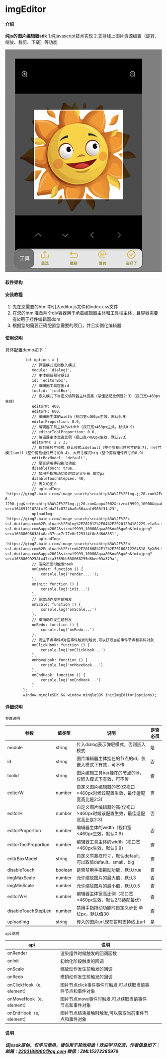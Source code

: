 # imgEditor

#### 介绍
 **纯js的图片编辑器sdk** 
1.纯javascript技术实现
2.支持线上图片资源编辑（旋转、缩放、裁剪、下载）等功能

![输入图片说明](editorSDK/%E6%88%AA%E5%B1%8F2022-03-12%20%E4%B8%8B%E5%8D%8811.47.49.png)

#### 软件架构



#### 安装教程

1. 先在您需要的html中引入editor.js文件和index.css文件
2. 在您的html准备两个div容器用于承载编辑器主体和工具栏主体，且容器需要有id用于挂件编辑器dom
3. 根据您的需要正确配置您需要的项目，并且实例化编辑器

#### 使用说明
具体配置demo如下：
```
         let options = {
			// 弹窗模式或则嵌入模式
			module: 'dialog1',
			// 主体编辑器容器id
			id: 'editorBox',
			// 编辑器工具容器id
			toolid: 'toolBox',
			// 嵌入模式下自定义编辑器主体宽高（最佳适配比例是2:3）（视口宽>460px生效）
			editorW: 400,
			editorH: 600,
			// 编辑器主体的width（视口宽<460px生效，默认0.9）
			editorProportion: 0.9,
			// 编辑器工具主体的width（视口宽<460px生效，默认0.9）
			// editorToolProportion: 0.6,
			// 编辑器主体宽高比例（视口宽<460px生效，默认2/3）
			editorWH: 2 / 3,
			// 裁剪框尺寸模式 默认模式上default（整个剪裁组件尺寸的0.7)、小尺寸模式samll（整个剪裁组件尺寸的0.4）、大尺寸模式big（整个剪裁组件尺寸的0.9）
			editrBoxModel: 'default',
			// 是否禁用手指拖动功能
			disableTouch: true,
			// 禁用手指拖动功能时自定义步长 单位px
			disableTouchStepLen: 40,
			// 传入的图片
			// uploadImg: 'https://gimg2.baidu.com/image_search/src=http%3A%2F%2Flmg.jj20.com%2Fup%2Fallimg%2F1113%2F061H0105942%2F20061G05942-6-1200.jpg&refer=http%3A%2F%2Flmg.jj20.com&app=2002&size=f9999,10000&q=a80&n=0&g=0n&fmt=jpeg?sec=1646912102&t=f9ada21c8724ba0a36aaafd908f31a23',
			uploadImg: 'https://gimg2.baidu.com/image_search/src=http%3A%2F%2Fc-ssl.duitang.com%2Fuploads%2Fblog%2F202012%2F04%2F20201204182229_e1a0a.thumb.1000_0.jpeg&refer=http%3A%2F%2Fc-ssl.duitang.com&app=2002&size=f9999,10000&q=a80&n=0&g=0n&fmt=jpeg?sec=1638869603&t=0ac37cac7c77e0e7253f4f0c8d6d8851',
			// uploadImg: 'https://gimg2.baidu.com/image_search/src=http%3A%2F%2Fb-ssl.duitang.com%2Fuploads%2Fitem%2F201608%2F12%2F20160812204518_SyX8M.thumb.700_0.jpeg&refer=http%3A%2F%2Fb-ssl.duitang.com&app=2002&size=f9999,10000&q=a80&n=0&g=0n&fmt=jpeg?sec=1638869925&t=47cfa3559bb538068255d6bee03a379a',
			// 渲染页面时触发hook
			onRender: function () { 
				console.log('render....');
			},
			onInit: function () { 
				console.log('init...')
			},
			// 缩放动作发生前触发
			onScale: function () { 
				console.log('onScale...')
			},
			// 撤销动作发生前触发
			onRedo: function () { 
				console.log('onRedo...')
			},
			// 发生节点事件d对应事件触发时触发,可以获取当前事件节点和事件对象
			onClickHook: function () {
				console.log('onClickHook...')
			},
			onMoveHook: function () {
				console.log('onMoveHook...')
			},
			onEndHook: function () {
				console.log('onEndHook...')
			}
		};
		window.mingleSDK && window.mingleSDK.initImgEditor(options);
```


#### 详细说明
    参数说明
|  参数 |  值类型 | 说明  |  是否必须 |
|---|---|---|---|
| module |  string |  传入dialog表示弹层模式，否则嵌入模式 |  是 |
|  id |  string |  图片编辑器主体挂在的节点的id，仅嵌入模式下有效，可不传 | 否  |
|  toolid |  string |  图片编辑工具bar挂在的节点的id，仅嵌入模式下有效，可不传 | 否  |
|  editorW |  number |  自定义图片编辑器的宽(仅视口>460px时候该配置生效，最佳适配宽高比是2:3) | 否  |
|  editorH |  number |  自定义图片编辑器的高(仅视口>460px时候该配置生效，最佳适配宽高比是2:3) | 否  |
|  editorProportion |  number |  编辑器主体的width（视口宽<460px生效，默认0.9） | 否  |
|  editorToolProportion |  number |  编辑器工具主体的width（视口宽<460px生效，默认0.9） | 否  |
|  editrBoxModel |  string |  自定义剪裁框尺寸，默认default，可以取值default、small、big | 否  |
|  disableTouch |  boolean |  是否禁用手指拖动功能，默认true | 否  |
|  imgMaxScale |  number |  允许缩放图片的最大值，默认3 | 否  |
|  imgMinScale |  number |  允许缩放图片的最小值，默认0.5 | 否  |
|  editorWH |  number | 编辑器主体宽高比例（视口宽<460px生效，默认2/3适配最优） | 否  |
|  disableTouchStepLen |  number | 禁用手指拖动功能时自定义步长 单位px，默认值30 | 否  |
|  uploadImg |  string | 传入的图片url,现在暂时支持线上url | 是  |



    api说明
|  api |  说明  |  |   |
|---|---|---|---|
| onRender |  渲染组件时候触发的回调函数 |  |   |
|  onInit | 初始化阶段触发的回调  |   |   |
|  onScale | 缩放动作发生前触发的回调  |   |   |
|  onRedo | 撤销动作发生前触发的回调  |   |   |
|  onClickHook（e, element） |图片节点click事件事件时触发,可以获取当前事件节点和事件对象  |   |   |
|  onMoveHook（e, element） |图片节点move事件时触发,可以获取当前事件节点和事件对象  |   |   |
|  onEndHook（e, element） |图片节点结束接触时触发,可以获取当前事件节点和事件对象  |   |   |


#### 说明
 _**该jssdk原创，仅学习使用，请勿用于其他用途！欢迎学习交流，作者信息如下：
邮箱：2293188960@qq.com
微信：ZML15372285979**_ 
